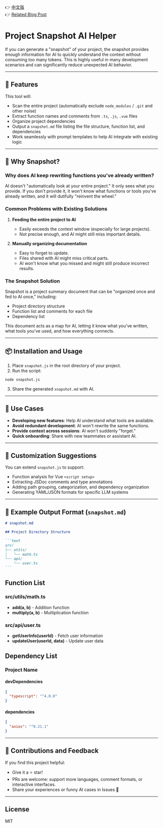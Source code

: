 👉 [中文版](./README.md)  
👉 [Related Blog Post](https://jackle.pro/articles/ai-context-limit-roocode-orchestrator)

# Project Snapshot AI Helper

If you can generate a "snapshot" of your project, the snapshot provides enough information for AI to quickly understand the context without consuming too many tokens. This is highly useful in many development scenarios and can significantly reduce unexpected AI behavior.

---

## 🚀 Features

This tool will:

- Scan the entire project (automatically exclude `node_modules` / `.git` and other noise)
- Extract function names and comments from `.ts`, `.js`, `.vue` files
- Organize project dependencies
- Output a `snapshot.md` file listing the file structure, function list, and dependencies
- Work seamlessly with prompt templates to help AI integrate with existing logic

---

## 🤔 Why Snapshot?

### Why does AI keep rewriting functions you've already written?

AI doesn't "automatically look at your entire project." It only sees what you provide. If you don't provide it, it won't know what functions or tools you've already written, and it will dutifully "reinvent the wheel."

### Common Problems with Existing Solutions

1. **Feeding the entire project to AI**

   - Easily exceeds the context window (especially for large projects).
   - Not precise enough, and AI might still miss important details.

2. **Manually organizing documentation**

   - Easy to forget to update.
   - Files shared with AI might miss critical parts.
   - AI won't know what you missed and might still produce incorrect results.

### The Snapshot Solution

Snapshot is a project summary document that can be "organized once and fed to AI once," including:

- Project directory structure
- Function list and comments for each file
- Dependency list

This document acts as a map for AI, letting it know what you've written, what tools you've used, and how everything connects.

---

## 📦 Installation and Usage

1. Place `snapshot.js` in the root directory of your project.
2. Run the script:

```bash
node snapshot.js
```

3. Share the generated `snapshot.md` with AI.

---

## 🧠 Use Cases

- **Developing new features**: Help AI understand what tools are available.
- **Avoid redundant development**: AI won't rewrite the same functions.
- **Provide context across sessions**: AI won't suddenly "forget."
- **Quick onboarding**: Share with new teammates or assistant AI.

---

## 🔧 Customization Suggestions

You can extend `snapshot.js` to support:

- Function analysis for Vue `<script setup>`
- Extracting JSDoc comments and type annotations
- Adding path grouping, categorization, and dependency organization
- Generating YAML/JSON formats for specific LLM systems

---

## 📄 Example Output Format (`snapshot.md`)

````md
# snapshot.md

## Project Directory Structure

```text
src/
├── utils/
│   └── math.ts
└── api/
    └── user.ts
```
````

## Function List

### src/utils/math.ts

- **add(a, b)** - Addition function
- **multiply(a, b)** - Multiplication function

### src/api/user.ts

- **getUserInfo(userId)** - Fetch user information
- **updateUser(userId, data)** - Update user data

## Dependency List

### Project Name

#### devDependencies

```json
{
  "typescript": "^4.0.0"
}
```

#### dependencies

```json
{
  "axios": "^0.21.1"
}
```

---

## 🙌 Contributions and Feedback

If you find this project helpful:

- Give it a ⭐️ star!
- PRs are welcome: support more languages, comment formats, or interactive interfaces.
- Share your experiences or funny AI cases in Issues 🤖

---

## License

MIT

```

```
